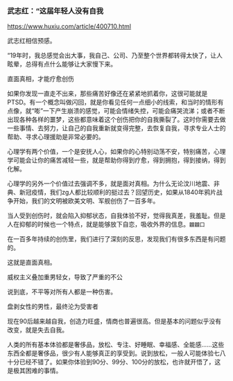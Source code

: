 ### 武志红：“这届年轻人没有自我
https://www.huxiu.com/article/400710.html

武志红相信预感。

“19年时，我总感觉会出大事，我自己、公司、乃至整个世界都转得太快了，让人眩晕，总得有点什么能够让大家慢下来。

直面真相，才能疗愈创伤

如果你发现一直走不出来，那些痛苦好像还在紧紧地抓着你，这很可能就是PTSD。有一个概念叫做闪回，就是你看见任何一点细小的线索，和当时的情形有点像，就“嘭”一下产生崩溃的感觉，可能会情绪失控，可能会痛哭流涕；或者不断出现各种各样的噩梦，这些都意味着这个创伤把你的自我撕裂了。这时你需要去做一些事情、去努力，让自己的自我重新就变得完整，去恢复自我，寻求专业人士的帮助、寻求心理援助是非常必要的。

心理学有两个价值，一个是安抚人心，如果你的心特别动荡不安，特别痛苦，心理学可能会让你的痛苦减轻一些，就是帮助你得到疗愈，得到拥抱，得到接纳，得到化解。

心理学的另外一个价值过去强调不多，就是面对真相。为什么无论汶川地震、非典、新冠疫情，我们zg人都比较顺利的挺过去？回望历史，如果从1840年鸦片战争开始，我们的文明被欧美文明、军舰创伤了一百多年。

当人受到创伤时，就会陷入抑郁状态，自我体验不好，觉得我真差，我羞耻。但是人在抑郁的时候也一个特点，就是能够放下自恋，吸收外界的信息。`龖龖囗`

在一百多年持续的创伤里，我们进行了深刻的反思，发现我们有很多东西是有问题的。

这就是直面真相。

威权主义叠加重男轻女，导致了严重的不公

说到底，不平等对所有人都是一种伤害。

盘剥女性的男性，最终沦为受害者

现在90后越来越自我，创造力旺盛，情商也普遍很高。但是基本的问题似乎没有改变，就是失去自我。

人类的所有基本体验都是奢侈品，放松、专注、好睡眠、幸福感、全能感……这些东西全都是奢侈品，很少有人能够真正的享受到。说到放松，一般人可能体验七八十分已经不错了。如果你体验到90分、99分、100分的放松，也许就开悟了，这是极其困难的事情。
